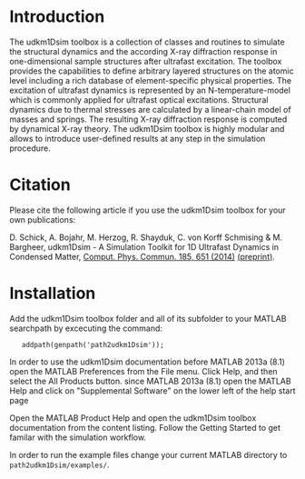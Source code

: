 # Introduction

The udkm1Dsim toolbox is a collection of classes and routines 
to simulate the structural dynamics and the according X-ray 
diffraction response in one-dimensional sample structures after 
ultrafast excitation. The toolbox provides the capabilities to 
define arbitrary layered structures on the atomic level including 
a rich database of element-specific physical properties. 
The excitation of ultrafast dynamics is represented by an 
N-temperature-model which is commonly applied for ultrafast 
optical excitations. Structural dynamics due to thermal stresses 
are calculated by a linear-chain model of masses and springs. 
The resulting X-ray diffraction response is computed by dynamical 
X-ray theory. The udkm1Dsim toolbox is highly modular and allows 
to introduce user-defined results at any step in the simulation procedure.

# Citation

Please cite the following article if you use the udkm1Dsim toolbox for your own publications:

D. Schick, A. Bojahr, M. Herzog, R. Shayduk, C. von Korff Schmising & M. Bargheer,
udkm1Dsim - A Simulation Toolkit for 1D Ultrafast Dynamics in Condensed Matter,
[Comput. Phys. Commun. 185, 651 (2014)](http://doi.org/10.1016/j.cpc.2013.10.009) [(preprint)](http://www.udkm.physik.uni-potsdam.de/medien/udkm1Dsim/udkm1DsimManuscriptPrePrint.pdf).

# Installation

Add the udkm1Dsim toolbox folder and all of its 
subfolder to your MATLAB searchpath by excecuting 
the command:

```
   addpath(genpath('path2udkm1Dsim'));
```
   
In order to use the udkm1Dsim documentation
before MATLAB 2013a (8.1) 
    open the MATLAB Preferences from the File menu. 
    Click Help, and then select the All Products button.
since MATLAB 2013a (8.1)
    open the MATLAB Help and click on "Supplemental Software" on the lower 
    left of the help start page

Open the MATLAB Product Help and open the udkm1Dsim
toolbox documentation from the content listing.
Follow the Getting Started to get familar with the 
simulation workflow.

In order to run the example files change your current 
MATLAB directory to `path2udkm1Dsim/examples/`.
